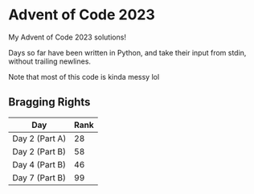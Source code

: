 # Advent of Code 2023

My Advent of Code 2023 solutions!

Days so far have been written in Python, and take their input from stdin, without trailing newlines.

Note that most of this code is kinda messy lol

## Bragging Rights

| Day | Rank |
| --- | --- |
| Day 2 (Part A) | 28 |
| Day 2 (Part B) | 58 |
| Day 4 (Part B) | 46 |
| Day 7 (Part B) | 99 |
